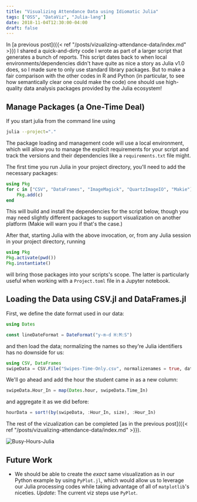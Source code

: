 ```yaml
---
title: "Visualizing Attendance Data using Idiomatic Julia"
tags: ["OSS", "DataViz", "Julia-lang"]
date: 2018-11-04T12:30:00-04:00
draft: false
---
```


In [a previous post]({{< ref "/posts/vizualizing-attendance-data/index.md" >}}) I shared a quick-and-dirty code I wrote as part of a larger script that generates a bunch of reports.
This script dates back to when local environments/dependencies didn't have quite as nice a story as Julia v1.0 does, so I made sure to only use standard library packages.
But to make a fair comparison with the other codes in R and Python (in particular, to see how semantically clear one could make the code) one should use high-quality data analysis packages provided by the Julia ecosystem!

## Manage Packages (a One-Time Deal)

If you start julia from the command line using

```bash
julia --project="."
```

The package loading and management code will use a local environment, which will allow you to manage the explicit requirements for your script and track the versions and their dependencies like a `requirements.txt` file might.

The first time you run Julia in your project directory, you'll need to add the necessary packages:

```julia
using Pkg
for c in ["CSV", "DataFrames", "ImageMagick", "QuartzImageIO", "Makie"]
    Pkg.add(c)
end
```

This will build and install the dependencies for the script below, though you may need slightly different packages to support visualization on another platform (Makie will warn you if that's the case.)

After that, starting Julia with the above invocation, or, from any Julia session in your project directory, running

```julia
using Pkg
Pkg.activate(pwd())
Pkg.instantiate()
```

will bring those packages into your scripts's scope.
The latter is particularly useful when working with a `Project.toml` file in a Jupyter notebook.

## Loading the Data using CSV.jl and DataFrames.jl

First, we define the date format used in our data:

```julia
using Dates

const lineDateFormat = DateFormat("y-m-d H:M:S")
```

and then load the data; normalizing the names so they're Julia identifiers has no downside for us:

```julia
using CSV, DataFrames
swipeData = CSV.File("Swipes-Time-Only.csv", normalizenames = true, dateformat = lineDateFormat) |> DataFrame
```

We'll go ahead and add the hour the student came in as a new column:

```julia
swipeData.Hour_In = map(Dates.hour, swipeData.Time_In)
```

and aggregate it as we did before:

```julia
hourData = sort!(by(swipeData, :Hour_In, size), :Hour_In)
```

The rest of the vizualization can be completed [as in the previous post]({{< ref "/posts/vizualizing-attendance-data/index.md" >}}).

![Busy-Hours-Julia](/posts/vizualizing-attendance-data/Busy-Hours-Julia.png)

## Future Work

* We should be able to create the _exact_ same visualization as in our Python example by using `PyPlot.jl`, which would allow us to leverage our Julia processing codes while taking advantage of all of `matplotlib`'s niceties.
*Update*: The current viz steps use `PyPlot`.
